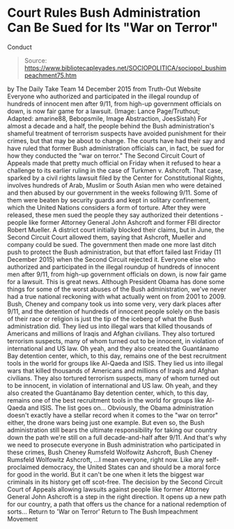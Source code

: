 # Court Rules Bush Administration Can Be Sued for Its "War on Terror" 
Conduct

> Source: https://www.bibliotecapleyades.net/SOCIOPOLITICA/sociopol_bushimpeachment75.htm

by The Daily Take Team 14 December 2015 from Truth-Out Website
Everyone who authorized and participated in the illegal roundup
of hundreds of innocent men after 9/11, from high-up government officials on down,
is now fair game for a lawsuit.
(Image: Lance Page/Truthout;
Adapted: amarine88, Bebopsmile,
Image Abstraction, JoesSistah)
For almost a decade and a half, the people behind the Bush administration's shameful treatment of terrorism suspects have avoided punishment for their crimes, but that may be about to change. The courts have had their say and have ruled that former Bush administration officials can, in fact, be sued for how they conducted the "war on terror." The Second Circuit Court of Appeals made that pretty much official on Friday when it refused to hear a challenge to its earlier ruling in the case of Turkmen v. Ashcroft. That case, sparked by a civil rights lawsuit filed by the Center for Constitutional Rights, involves hundreds of Arab, Muslim or South Asian men who were detained and then abused by our government in the weeks following 9/11. Some of them were beaten by security guards and kept in solitary confinement, which the United Nations considers a form of torture.
After they were released, these men sued the people they say authorized their detentions - people like former Attorney General John Ashcroft and former FBI director Robert Mueller. A district court initially blocked their claims, but in June, the Second Circuit Court allowed them, saying that Ashcroft, Mueller and company could be sued. The government then made one more last ditch push to protect the Bush administration, but that effort failed last Friday (11 December 2015) when the Second Circuit rejected it. Everyone else who authorized and participated in the illegal roundup of hundreds of innocent men after 9/11, from high-up government officials on down, is now fair game for a lawsuit. This is great news. Although President Obama has done some things for some of the worst abuses of the Bush administration, we've never had a true national reckoning with what actually went on from 2001 to 2009. Bush, Cheney and company took us into some very, very dark places after 9/11, and the detention of hundreds of innocent people solely on the basis of their race or religion is just the tip of the iceberg of what the Bush administration did.
They lied us into illegal wars that killed thousands of Americans and millions of Iraqis and Afghan civilians. They also tortured terrorism suspects, many of whom turned out to be innocent, in violation of international and US law. Oh yeah, and they also created the Guantánamo Bay detention center, which, to this day, remains one of the best recruitment tools in the world for groups like Al-Qaeda and ISIS.
They lied us into illegal wars that killed thousands of Americans and millions of Iraqis and Afghan civilians.
They also tortured terrorism suspects, many of whom turned out to be innocent, in violation of international and US law.
Oh yeah, and they also created the Guantánamo Bay detention center, which, to this day, remains one of the best recruitment tools in the world for groups like Al-Qaeda and ISIS.
The list goes on... Obviously, the Obama administration doesn't exactly have a stellar record when it comes to the "war on terror" either, the drone wars being just one example. But even so, the Bush administration still bears the ultimate responsibility for taking our country down the path we're still on a full decade-and-half after 9/11.
And that's why we need to prosecute everyone in Bush administration who participated in these crimes,
Bush Cheney Rumsfeld Wolfowitz Ashcroft,
Bush
Cheney
Rumsfeld
Wolfowitz
Ashcroft,
...I mean everyone, right now. Like any self-proclaimed democracy, the United States can and should be a moral force for good in the world. But it can't be one when it lets the biggest war criminals in its history get off scot-free.
The decision by the Second Circuit Court of Appeals allowing lawsuits against people like former Attorney General John Ashcroft is a step in the right direction.
It opens up a new path for our country, a path that offers us the chance for a national redemption of sorts...
Return to 'War on Terror'
Return to The Bush Impeachment Movement
